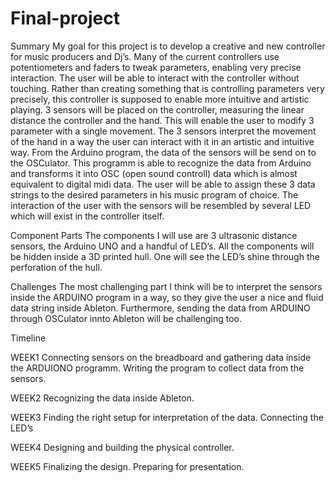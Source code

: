 # Final-project
Summary
My goal for this project is to develop a creative and new controller for music producers and Dj’s. Many of the current controllers use potentiometers and faders to tweak parameters, enabling very precise interaction.   The user will be able to interact with the controller without touching. Rather than creating something that is controlling parameters very precisely, this controller is supposed to enable more intuitive and artistic playing. 
3 sensors will be placed on the controller, measuring the linear distance the controller and the hand. This will enable the user to modify 3 parameter with a single movement. The 3 sensors interpret the movement of the hand in a way the user can interact with it in an artistic and intuitive way.  From the Arduino program, the data of the sensors will be send on to the OSCulator. This programm is able to recognize the data from Arduino and transforms it into OSC (open sound controll) data which is almost equivalent to digital midi data.  The user will be able to assign these 3 data strings to the desired parameters in his music program of choice.
The interaction of the user with the sensors will be resembled by several LED which will exist in the controller itself. 

Component Parts
The components I will use are 3 ultrasonic distance sensors, the Arduino UNO and a handful of LED’s. All the components will be hidden inside a 3D printed hull. One will see the LED’s shine through the perforation of the hull. 

Challenges
The most challenging part I think will be to interpret the sensors inside the ARDUINO program in a way, so they give the user a nice and fluid data string inside Ableton. 
Furthermore, sending the data from ARDUINO through OSCulator innto Ableton will be challenging too. 

Timeline

WEEK1
Connecting sensors on the breadboard and gathering data inside the ARDUIONO programm.
Writing the program to collect data from the sensors.

WEEK2
Recognizing the data inside Ableton. 

WEEK3
Finding the right setup for interpretation of the data. 
Connecting the LED’s

WEEK4 
Designing and building  the physical controller.

WEEK5 
Finalizing the design. 
Preparing for presentation.
